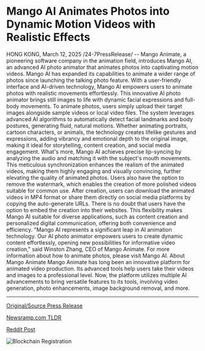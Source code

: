 # Mango AI Animates Photos into Dynamic Motion Videos with Realistic Effects

HONG KONG, March 12, 2025 /24-7PressRelease/ -- Mango Animate, a pioneering software company in the animation field, introduces Mango AI, an advanced AI photo animator that animates photos into captivating motion videos. Mango AI has expanded its capabilities to animate a wider range of photos since launching the talking photo feature. With a user-friendly interface and AI-driven technology, Mango AI empowers users to animate photos with realistic movements effortlessly.  This innovative AI photo animator brings still images to life with dynamic facial expressions and full-body movements. To animate photos, users simply upload their target images alongside sample videos or local video files. The system leverages advanced AI algorithms to automatically detect facial landmarks and body postures, generating fluid, natural motions. Whether animating portraits, cartoon characters, or animals, the technology creates lifelike gestures and expressions, adding vibrancy and emotional depth to the original image, making it ideal for storytelling, content creation, and social media engagement.  What's more, Mango AI achieves precise lip-syncing by analyzing the audio and matching it with the subject's mouth movements. This meticulous synchronization enhances the realism of the animated videos, making them highly engaging and visually convincing, further elevating the quality of animated photos. Users also have the option to remove the watermark, which enables the creation of more polished videos suitable for common use.  After creation, users can download the animated videos in MP4 format or share them directly on social media platforms by copying the auto-generate URLs. There is no doubt that users have the option to embed the creation into their websites. This flexibility makes Mango AI suitable for diverse applications, such as content creation and personalized digital communication, offering both convenience and efficiency.  "Mango AI represents a significant leap in AI animation technology. Our AI photo animator empowers users to create dynamic content effortlessly, opening new possibilities for informative video creation," said Winston Zhang, CEO of Mango Animate.  For more information about how to animate photos, please visit Mango AI.  About Mango Animate Mango Animate has long been an innovative platform for animated video production. Its advanced tools help users take their videos and images to a professional level. Now, the platform utilizes multiple AI advancements to bring versatile features to its tools, involving video generation, photo enhancements, image background removal, and more. 

---

[Original/Source Press Release](https://www.24-7pressrelease.com/press-release/520481/mango-ai-animates-photos-into-dynamic-motion-videos-with-realistic-effects)
                    

[Newsramp.com TLDR](https://newsramp.com/curated-news/mango-animate-unveils-ai-photo-animator-bringing-images-to-life-with-realistic-movements/962ac8ff2bd06ecee9e1ca060354c07b) 

 



[Reddit Post](https://www.reddit.com/r/technology_press/comments/1j9ej1q/mango_animate_unveils_ai_photo_animator_bringing/) 



![Blockchain Registration](https://cdn.newsramp.app/24-7PressRelease/qrcode/253/12/lendpTOr.webp)